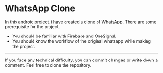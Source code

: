 # WhatsApp Clone 

In this android project, i have created a clone of WhatsApp. There are some prerequisite for the project.

* You should be familiar with Firebase and OneSignal.
* You should know the workflow of the original whatsapp while making the project.
---
If you face any technical difficulty, you can commit changes or write down a comment. Feel free to clone the repository.